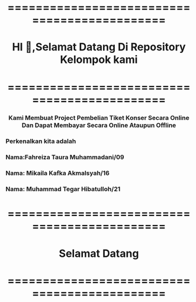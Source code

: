 <h1 align ="center">=============================================</h1>
<h1 align ="center">  HI 👋,Selamat Datang Di Repository Kelompok kami</h1>
<h1 align ="center">=============================================</h1>

<h3 align ="center">Kami Membuat Project Pembelian Tiket Konser Secara Online Dan Dapat Membayar Secara Online Ataupun Offline</h3>
<h3 align ="left">Perkenalkan kita adalah</h3>
<h3 align ="left">Nama:Fahreiza Taura Muhammadani/09</h3>
<h3 align ="left">Nama: Mikaila Kafka Akmalsyah/16</h3>
<h3 align ="left">Nama: Muhammad Tegar Hibatulloh/21</h3>
<h1 align ="center">=============================================</h1>
<h1 align ="center">              Selamat Datang                 </h1>
<h1 align ="center">=============================================</h1>
